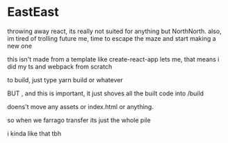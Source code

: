 # EastEast
throwing away react, its really not suited for anything but NorthNorth.  also, im tired of trolling future me, time to escape the maze and start making a new one


this isn't made from a template like create-react-app lets me, that means i did my ts and webpack from scratch

to build, just type yarn build or whatever

BUT , and this is important, it just shoves all the built code into /build

doens't move any assets or index.html or anything. 

so when we farrago transfer its just the whole pile

i kinda like that tbh

